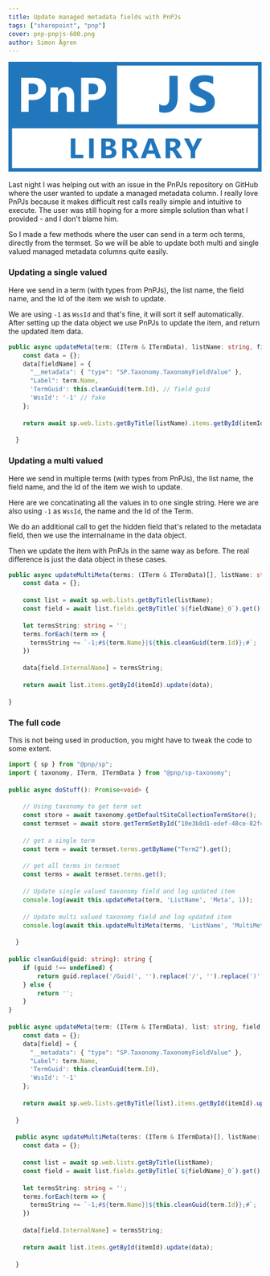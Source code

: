 ```yaml
---
title: Update managed metadata fields with PnPJs 
tags: ["sharepoint", "pnp"]
cover: pnp-pnpjs-600.png
author: Simon Ågren
---
```


![](./pnp-pnpjs-600.png)

Last night I was helping out with an issue in the PnPJs repository on GitHub where the user wanted to update a managed metadata column. I really love PnPJs because it makes difficult rest calls really simple and intuitive to execute. The user was still hoping for a more simple solution than what I provided - and I don't blame him.


So I made a few methods where the user can send in a term och terms, directly from the termset. So we will be able to update both multi and single valued managed metadata columns quite easily.

### Updating a single valued 
Here we send in a term (with types from PnPJs), the list name, the field name, and the Id of the item we wish to update.

We are using `-1` as `WssId` and that's fine, it will sort it self automatically. After setting up the data object we use PnPJs to update the item, and return the updated item data.

```typescript
public async updateMeta(term: (ITerm & ITermData), listName: string, fieldName: string, itemId: number): Promise<any> {
    const data = {};
    data[fieldName] = {
      "__metadata": { "type": "SP.Taxonomy.TaxonomyFieldValue" },
      "Label": term.Name,
      'TermGuid': this.cleanGuid(term.Id), // field guid
      'WssId': '-1' // fake
    };

    return await sp.web.lists.getByTitle(listName).items.getById(itemId).update(data);

  }
```

### Updating a multi valued 
Here we send in multiple terms (with types from PnPJs), the list name, the field name, and the Id of the item we wish to update.

Here are we concatinating all the values in to one single string. Here we are also using `-1` as `WssId`, the name and the Id of the Term. 

We do an additional call to get the hidden field that's related to the metadata field, then we use the internalname in the data object.

Then we update the item with PnPJs in the same way as before. The real difference is just the data object in these cases.

```typescript
public async updateMultiMeta(terms: (ITerm & ITermData)[], listName: string, fieldName: string, itemId: number): Promise<any> {
    const data = {};

    const list = await sp.web.lists.getByTitle(listName);
    const field = await list.fields.getByTitle(`${fieldName}_0`).get();

    let termsString: string = '';
    terms.forEach(term => {
      termsString += `-1;#${term.Name}|${this.cleanGuid(term.Id)};#`;
    })

    data[field.InternalName] = termsString;

    return await list.items.getById(itemId).update(data);

}
  ```


### The full code
This is not being used in production, you might have to tweak the code to some extent.


```typescript
import { sp } from "@pnp/sp";
import { taxonomy, ITerm, ITermData } from "@pnp/sp-taxonomy";

public async doStuff(): Promise<void> {

    // Using taxonomy to get term set
    const store = await taxonomy.getDefaultSiteCollectionTermStore();
    const termset = await store.getTermSetById("10e3b8d1-edef-48ce-82f4-d184c5cd49b2");
    
    // get a single term
    const term = await termset.terms.getByName("Term2").get();

    // get all terms in termset
    const terms = await termset.terms.get();

    // Update single valued taxonomy field and log updated item
    console.log(await this.updateMeta(term, 'ListName', 'Meta', 1));
    
    // Update multi valued taxonomy field and log updated item
    console.log(await this.updateMultiMeta(terms, 'ListName', 'MultiMeta', 1));

  }

public cleanGuid(guid: string): string {
    if (guid !== undefined) {
        return guid.replace('/Guid(', '').replace('/', '').replace(')', '');
    } else {
        return '';
    }
}

public async updateMeta(term: (ITerm & ITermData), list: string, field: string, itemId: number): Promise<any> {
    const data = {};
    data[field] = {
      "__metadata": { "type": "SP.Taxonomy.TaxonomyFieldValue" },
      "Label": term.Name,
      'TermGuid': this.cleanGuid(term.Id),
      'WssId': '-1'
    };

    return await sp.web.lists.getByTitle(list).items.getById(itemId).update(data);

  }

  public async updateMultiMeta(terms: (ITerm & ITermData)[], listName: string, fieldName: string, itemId: number): Promise<any> {
    const data = {};

    const list = await sp.web.lists.getByTitle(listName);
    const field = await list.fields.getByTitle(`${fieldName}_0`).get();

    let termsString: string = '';
    terms.forEach(term => {
      termsString += `-1;#${term.Name}|${this.cleanGuid(term.Id)};#`;
    })

    data[field.InternalName] = termsString;

    return await list.items.getById(itemId).update(data);

  }
  ```